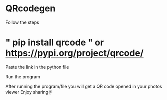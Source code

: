 # QRcodegen

Follow the steps

# " pip install qrcode " or https://pypi.org/project/qrcode/

Paste the link in the python file

Run the program

After running the program/file you will get a QR code opened in your photos viewer
Enjoy sharing✌
